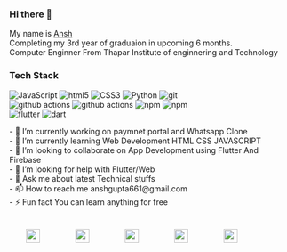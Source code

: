 ### Hi there 👋
My name is [Ansh](https://sites.google.com/view/anshgupta)<br> 
Completing my 3rd year of graduaion in upcoming 6 months.<br>
Computer Enginner From Thapar Institute of enginnering and Technology


### Tech Stack
<p style="margin-right:10px;width:70%">
  <img alt="JavaScript" src="https://img.shields.io/badge/-JavaScript-46a2f1?logo=javascript&logoColor=white" />
  <img alt="html5" src="https://img.shields.io/badge/-HTML5-E34F26?logo=html5&logoColor=white" />
  <img alt="CSS3" src="https://img.shields.io/badge/-CSS3-1572B6?logo=CSS3&logoColor=white" />
  <img alt="Python" src="https://img.shields.io/badge/-python-306998?logo=python&logoColor=white" />
  <img alt="git" src="https://img.shields.io/badge/-Git-F05032?logo=git&logoColor=white" />
  <img alt="github actions" src="https://img.shields.io/badge/-Github-gray?logo=github&logoColor=white" />
  <img alt="github actions" src="https://img.shields.io/badge/-Github_Actions-2088FF?logo=github-actions&logoColor=white" />
  <img alt="npm" src="https://img.shields.io/badge/-NPM-CB3837?logo=npm&logoColor=white" />
  <img alt="npm" src="https://img.shields.io/badge/-pip-CB3837?logo=python&logoColor=white" />
  <img alt="flutter" src="https://img.shields.io/badge/-flutter-02569B?logo=Flutter&logoColor=white" />
  <img alt="dart" src="https://img.shields.io/badge/-dart-0175C2?logo=DART&logoColor=white" />
  
 
</p>
- 🔭 I’m currently working on paymnet portal and Whatsapp Clone<br>
- 🌱 I’m currently learning Web Development HTML CSS JAVASCRIPT<br>
- 👯 I’m looking to collaborate on App Development using Flutter And Firebase<br>
- 🤔 I’m looking for help with Flutter/Web <br>
- 💬 Ask me about latest Technical stuffs<br>
- 📫 How to reach me anshgupta661@gmail.com<br>
- ⚡ Fun fact You can learn anything for free<br>
<br><br>
<a href="https://www.linkedin.com/in/ansh-gupta661/" style="margin: 30px"
      ><img src="https://simpleicons.org/icons/linkedin.svg" alt="" width="25"
    /></a>
    <a
      href="https://www.facebook.com/ansh.gupta.3998"
      target="_blank"
      rel="noopener noreferrer"
      style="margin: 30px"
    ><img src="https://simpleicons.org/icons/facebook.svg" alt="" width="25"></a>
    <a
      href="https://twitter.com/AGupta661"
      target="_blank"
      rel="noopener noreferrer"
      style="margin: 30px"
    ><img src="https://simpleicons.org/icons/twitter.svg" alt="" width="25"></a>
    <a
      href="https://www.instagram.com/__a_n_s_h_gupta/"
      target="_blank"
      rel="noopener noreferrer"
      style="margin: 30px"
    ><img src="https://simpleicons.org/icons/instagram.svg" alt="" width="25"></a>
    <a
      href="https://github.com/PROFESSORRQ/ARZI-PROGRESS"
      target="_blank"
      rel="noopener noreferrer"
      style="margin: 30px"
    ><img src="https://simpleicons.org/icons/github.svg" alt="" width="25"></a>
  </body>
  <a href=""></a>
